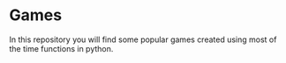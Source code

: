 # Games

In this repository you will find some popular games  created using most of the time functions in  python.
